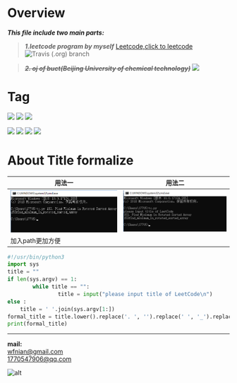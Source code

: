 
# Overview



***This file include two main parts:***
 
> ***1.leetcode program by myself***   [Leetcode,click to leetcode](https://leetcode.com/problemset/algorithms/) 
![Travis (.org) branch](https://img.shields.io/badge/build-running-brightgreen.svg)


> ***~~2. oj of buct(Beijing University of chemical technology)~~*** ![](https://img.shields.io/badge/status-deleted-red.svg)
# Tag 
  ![](https://img.shields.io/badge/label-LeetCode-brightgreen.svg) ![](https://img.shields.io/badge/label-DataStructer-green.svg)  ![](https://img.shields.io/badge/label-Algorithm-orange.svg) 

 ![](https://img.shields.io/badge/language-C-blue.svg) ![](https://img.shields.io/badge/language-CPP-blue.svg) ![](https://img.shields.io/badge/language-Java-blue.svg) ![](https://img.shields.io/badge/language-Python-blue.svg)

# About Title formalize
|用法一|用法二|
|--|--|
|![](https://github.com/wfnian/Programming_Language/blob/master/sundry/1.png?raw=true)|![](https://github.com/wfnian/Programming_Language/blob/master/sundry/2.png?raw=true)|
|加入path更加方便|
```py
#!/usr/bin/python3 
import sys
title = ""
if len(sys.argv) == 1:
        while title == "":
                title = input("please input title of LeetCode\n")
else :
	title = ' '.join(sys.argv[1:])
formal_title = title.lower().replace('. ', '').replace(' ', '_').replace('i','I').replace('ii','II').replace('iii','III')
print(formal_title)


```
___

 
**mail:**  
<wfnian@gmail.com>  
<1770547906@qq.com>

   ![alt](https://pic3.zhimg.com/v2-ad582cdbe127ee352dc08c74d24506e2_xl.jpg "logo : little nightmares_little_six")        

